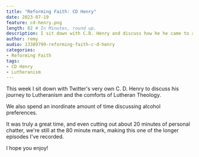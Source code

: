 ```yaml
---
title: "Reforming Faith: CD Henry"
date: 2023-07-19
feature: cd-henry.png
length: 82 # In Minutes, round up.
description: I sit down with C.D. Henry and discuss how he he came to a Lutheran understanding of the Christian Faith.
author: remy
audio: 13389799-reforming-faith-c-d-henry
categories:
- Reforming Faith
tags: 
- CD Henry
- Lutheranism
---
```


This week I sit down with Twitter's very own C. D. Henry to discuss his journey to Lutheranism and the comforts of Lutheran Theology. 

We also spend an inordinate amount of time discussing alcohol preferences.

It was truly a great time, and even cutting out about 20 minutes of personal chatter, we're still at the 80 minute mark, making this one of the longer episodes I've recorded.

I hope you enjoy!